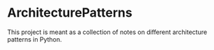 # ArchitecturePatterns
This project is meant as a collection of notes on different architecture patterns in Python. 

